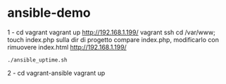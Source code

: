 # ansible-demo
1 -
    cd vagrant
    vagrant up
    http://192.168.1.199/
    vagrant ssh
    cd /var/www; touch index.php
    sulla dir di progetto compare index.php, modificarlo con
    <?php
        phpinfo();
    ?>
    rimuovere index.html
    http://192.168.1.199/
    
    ./ansible_uptime.sh
2 - 
    cd vagrant-ansible
    vagrant up
